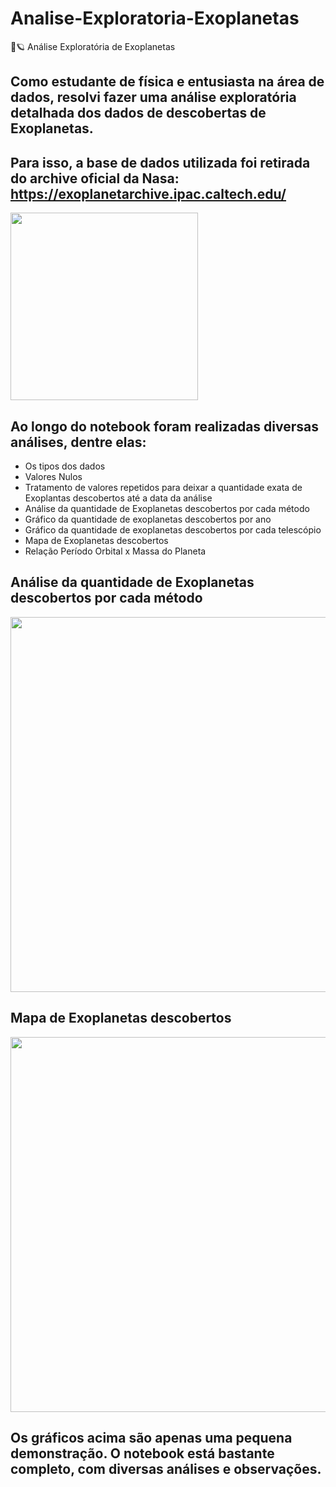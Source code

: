 # Analise-Exploratoria-Exoplanetas
🔭🪐 Análise Exploratória de Exoplanetas

## Como estudante de física e entusiasta na área de dados, resolvi fazer uma análise exploratória detalhada dos dados de descobertas de Exoplanetas.

## Para isso, a base de dados utilizada foi retirada do archive oficial da Nasa: https://exoplanetarchive.ipac.caltech.edu/

<img  src = "(https://github.com/inesarruda/Analise-Exploratoria-Exoplanetas/assets/112672449/9da7a3ed-d2d3-40d2-8cff-8c9e6f449392" width= "300px"/>

## Ao longo do notebook foram realizadas diversas análises, dentre elas:

* Os tipos dos dados
* Valores Nulos
* Tratamento de valores repetidos para deixar a quantidade exata de Exoplantas descobertos até a data da análise
* Análise da quantidade de Exoplanetas descobertos por cada método
* Gráfico da quantidade de exoplanetas descobertos por ano
* Gráfico da quantidade de exoplanetas descobertos por cada telescópio
* Mapa de Exoplanetas descobertos
* Relação Período Orbital x Massa do Planeta

##  Análise da quantidade de Exoplanetas descobertos por cada método
<img  src = "(https://github.com/inesarruda/Analise-Exploratoria-Exoplanetas/assets/112672449/9da7a3ed-d2d3-40d2-8cff-8c9e6f449392" width= "600px"/>

## Mapa de Exoplanetas descobertos
<img  src = "https://github.com/inesarruda/Analise-Exploratoria-Exoplanetas/assets/112672449/a03a8f44-9eed-4dae-ab2c-71cffa7276b4" width= "600px"/>

## Os gráficos acima são apenas uma pequena demonstração. O notebook está bastante completo, com diversas análises e observações.
